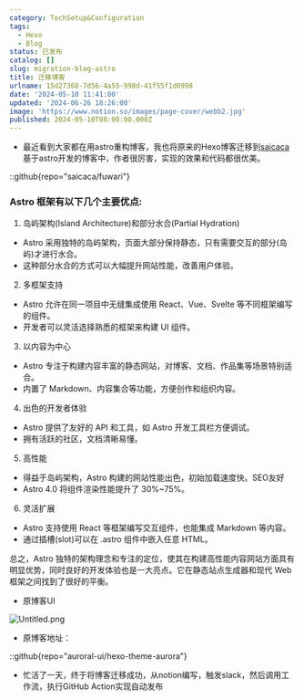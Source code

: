 ```yaml
---
category: TechSetup&Configuration
tags:
  - Hexo
  - Blog
status: 已发布
catalog: []
slug: migration-blog-astro
title: 迁移博客
urlname: 15d27368-7d56-4a55-998d-41f55f1d0998
date: '2024-05-10 11:41:00'
updated: '2024-06-26 18:26:00'
image: 'https://www.notion.so/images/page-cover/webb2.jpg'
published: 2024-05-10T08:00:00.000Z
---
```

- 最近看到大家都在用astro重构博客，我也将原来的Hexo博客迁移到[saicaca](https://github.com/saicaca/fuwari)基于astro开发的博客中，作者很厉害，实现的效果和代码都很优美。

::github{repo="saicaca/fuwari"}


### Astro 框架有以下几个主要优点:



1. 岛屿架构(Island Architecture)和部分水合(Partial Hydration)
- Astro 采用独特的岛屿架构，页面大部分保持静态，只有需要交互的部分(岛屿)才进行水合。
- 这种部分水合的方式可以大幅提升网站性能，改善用户体验。

2. 多框架支持
- Astro 允许在同一项目中无缝集成使用 React、Vue、Svelte 等不同框架编写的组件。
- 开发者可以灵活选择熟悉的框架来构建 UI 组件。

3. 以内容为中心
- Astro 专注于构建内容丰富的静态网站，对博客、文档、作品集等场景特别适合。
- 内置了 Markdown、内容集合等功能，方便创作和组织内容。

4. 出色的开发者体验
- Astro 提供了友好的 API 和工具，如 Astro 开发工具栏方便调试。
- 拥有活跃的社区，文档清晰易懂。

5. 高性能
- 得益于岛屿架构，Astro 构建的网站性能出色，初始加载速度快。SEO友好
- Astro 4.0 将组件渲染性能提升了 30%~75%。

6. 灵活扩展
- Astro 支持使用 React 等框架编写交互组件，也能集成 Markdown 等内容。
- 通过插槽(slot)可以在 .astro 组件中嵌入任意 HTML。

总之，Astro 独特的架构理念和专注的定位，使其在构建高性能内容网站方面具有明显优势，同时良好的开发体验也是一大亮点。它在静态站点生成器和现代 Web 框架之间找到了很好的平衡。

- 原博客UI

![Untitled.png](https://prod-files-secure.s3.us-west-2.amazonaws.com/5d24fe63-e567-4804-86f9-9fdc62e13082/3d59c350-432a-4fb6-a08f-0638fef2026e/Untitled.png?X-Amz-Algorithm=AWS4-HMAC-SHA256&X-Amz-Content-Sha256=UNSIGNED-PAYLOAD&X-Amz-Credential=ASIAZI2LB466TCKZHGY3%2F20250406%2Fus-west-2%2Fs3%2Faws4_request&X-Amz-Date=20250406T213207Z&X-Amz-Expires=3600&X-Amz-Security-Token=IQoJb3JpZ2luX2VjENP%2F%2F%2F%2F%2F%2F%2F%2F%2F%2FwEaCXVzLXdlc3QtMiJIMEYCIQCSd50gaXyjIxIJUujT%2B7%2F27HlKgPLSSMjOiWg7SMGcgAIhAM23ejfuNPISc2McF7HmXQMN%2Fa8G2m7OBOJOf1fIv1RAKv8DCEwQABoMNjM3NDIzMTgzODA1IgwGAODgXyq5ueNhLaIq3AMAJeIV1NTSbJk6ezdGRvkOQYPwyTZ%2Fr%2BFlnJY8cxmoEJCS7J4MD%2FMW%2BoQIL0KpR4EPV8mQ87rUbRbMksL9Gvphv8bAno6005j7Sol5mIsJPEEmdSCcJX1GH001WIi%2BhGp0CvM6t2JZpK2bL8rri1C8mRLZjeGdEuqZVmlwB8Nqn%2Bm2eEK2uPMFG9Wv7U2BQnzTwS5TIxpohq1yMBtr41MArd2QOje4Tev2gBrV5yoaBJwECoX%2FJZrnYPB2t5hrHkWq898go8EtWRI0yfKAs6zopfNbYUv8iISxR0yGmo3%2BjEF4KIsdyovOcGYj%2BraBXXvzEueWiXe67e5soNdNtw8pX3xByqs1CXDXyyGLxon4JuLpSfsYCZHwSopkTq8Wc%2FD80UtNBQvMgPAwqbEeqhYL2hSw%2FF0jJW2%2FP4ahBpwC19jL2sixsAz1GWAwhlQ2IiGp3xJ1ZnplLP%2BwPqCJSfBBJFFC6NYAKYPKKElAiPV%2BJ%2B0r4YZHtnDVuzAzFSUubCHFq0aJSzwd1lya5aOvRJEalPhj7YW9fm9PEjSufQxL9rvZFXWApyUpXkADpjExSgJ5I2LWoUObXv4y1ec8wfUm887LyAX17%2FVuahGRcAnFJ4N5imbzxg79BxXtMTCznMu%2FBjqkAeM%2FxZHCOBrrZ15H7mMxAm1U3JTcoSrIk273uJGzpk9qMx61bX%2FcQSOz1napyhXKj5AH3N%2FYw1o2Vaj5SJS0N3ay8rQKeZ32z14NzreDvX9JWND4uLL98tEwONScB1%2BSQVAeSEjP3JcRm6rSLS46ihmj7DZxcr6ckTpkHJsDVXPtxpoqqhh1R3eesy%2Boz7i%2BZLrfWZPDVOTDMCODUbsDM6%2Fb92CX&X-Amz-Signature=cdd130d1c5a61c6bdffb82e0ed5f79345e92ece3266c07b1a9659a1efe288442&X-Amz-SignedHeaders=host&x-id=GetObject)

- 原博客地址：

::github{repo="auroral-ui/hexo-theme-aurora"}

- 忙活了一天，终于将博客迁移成功，从notion编写，触发slack，然后调用工作流，执行GitHub Action实现自动发布

